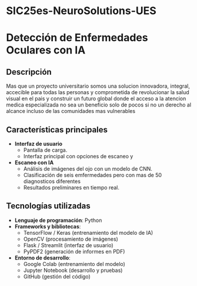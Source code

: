 # SIC25es-NeuroSolutions-UES

#  Detección de Enfermedades Oculares con IA

## Descripción
Mas que un proyecto universitario somos una solucion innovadora, integral, accecible para todas las personas y comprometida de revolucionar la salud visual en el pais y construir un futuro global donde el acceso a la atencion medica especializada no sea un beneficio solo de pocos si no un derecho al alcance incluso de las comunidades mas vulnerables 


## Características principales
- **Interfaz de usuario**
  - Pantalla de carga.
  - Interfaz principal con opciones de escaneo y
- **Escaneo con IA**
  - Análisis de imágenes del ojo con un modelo de CNN.
  - Clasificación de seis emfermedades pero con mas de 50 diagnosticos diferentes
  - Resultados preliminares en tiempo real.

## Tecnologías utilizadas
- **Lenguaje de programación**: Python
- **Frameworks y bibliotecas**:
  - TensorFlow / Keras (entrenamiento del modelo de IA)
  - OpenCV (procesamiento de imágenes)
  - Flask / Streamlit (interfaz de usuario)
  - PyPDF2 (generación de informes en PDF)
- **Entorno de desarrollo**:
  - Google Colab (entrenamiento del modelo)
  - Jupyter Notebook (desarrollo y pruebas)
  - GitHub (gestión del código)

